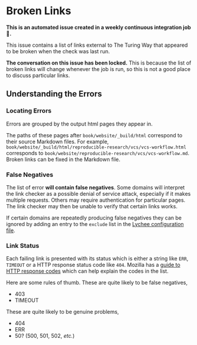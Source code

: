 # Broken Links

**This is an automated issue created in a weekly continuous integration job 🤖.**

This issue contains a list of links external to The Turing Way that appeared to be broken when the check was last run.

**The conversation on this issue has been locked.**
This is because the list of broken links will change whenever the job is run, so this is not a good place to discuss particular links.

## Understanding the Errors

### Locating Errors

Errors are grouped by the output html pages they appear in.

The paths of these pages after `book/website/_build/html` correspond to their source Markdown files.
For example, `book/website/_build/html/reproducible-research/vcs/vcs-workflow.html` corresponds to `book/website/reproducible-research/vcs/vcs-workflow.md`.
Broken links can be fixed in the Markdown file.

### False Negatives

The list of error **will contain false negatives**.
Some domains will interpret the link checker as a possible denial of service attack, especially if it makes multiple requests.
Others may require authentication for particular pages.
The link checker may then be unable to verify that certain links works.

If certain domains are repeatedly producing false negatives they can be ignored by adding an entry to the `exclude` list in the [Lychee configuration file](https://github.com/alan-turing-institute/the-turing-way/blob/main/lychee.toml).

### Link Status

Each failing link is presented with its status which is either a string like `ERR`, `TIMEOUT` or a HTTP response status code like `404`.
Mozilla has a [guide to HTTP response codes](https://developer.mozilla.org/en-US/docs/Web/HTTP/Status) which can help explain the codes in the list.

Here are some rules of thumb.
These are quite likely to be false negatives,

- 403
- TIMEOUT

These are quite likely to be genuine problems,

- 404
- ERR
- 50? (500, 501, 502, _etc._)
